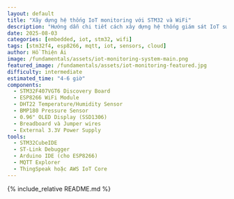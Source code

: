 ```yaml
---
layout: default
title: "Xây dựng hệ thống IoT monitoring với STM32 và WiFi"
description: "Hướng dẫn chi tiết cách xây dựng hệ thống giám sát IoT sử dụng STM32, ESP8266, và cloud platform"
date: 2025-08-03
categories: [embedded, iot, stm32, wifi]
tags: [stm32f4, esp8266, mqtt, iot, sensors, cloud]
author: Hồ Thiện Ái
image: /fundamentals/assets/iot-monitoring-system-main.png
featured_image: /fundamentals/assets/iot-monitoring-featured.jpg
difficulty: intermediate
estimated_time: "4-6 giờ"
components:
  - STM32F407VGT6 Discovery Board
  - ESP8266 WiFi Module
  - DHT22 Temperature/Humidity Sensor
  - BMP180 Pressure Sensor
  - 0.96" OLED Display (SSD1306)
  - Breadboard và Jumper wires
  - External 3.3V Power Supply
tools:
  - STM32CubeIDE
  - ST-Link Debugger
  - Arduino IDE (cho ESP8266)
  - MQTT Explorer
  - ThingSpeak hoặc AWS IoT Core
---
```


{% include_relative README.md %}
